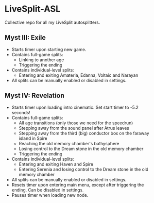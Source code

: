 # LiveSplit-ASL

Collective repo for all my LiveSplit autosplitters.

## Myst III: Exile

- Starts timer upon starting new game.
- Contains full-game splits:
  - Linking to another age
  - Triggering the ending
- Contains individual-level splits:
  - Entering and exiting Amateria, Edanna, Voltaic and Narayan
- All splits can be manually enabled or disabled in settings.

## Myst IV: Revelation

- Starts timer upon loading intro cinematic. Set start timer to -5.2 seconds!
- Contains full-game splits:
  - All age transitions (only those we need for the speedrun)
  - Stepping away from the sound panel after Atrus leaves
  - Stepping away from the third (big) conductor box on the faraway island in Spire
  - Reaching the old memory chamber's bathysphere
  - Losing control to the Dream stone in the old memory chamber
  - Triggering the ending
- Contains individual-level splits:
  - Entering and exiting Haven and Spire
  - Entering Serenia and losing control to the Dream stone in the old memory chamber
- All splits can be manually enabled or disabled in settings.
- Resets timer upon entering main menu, except after triggering the ending. Can be disabled in settings.
- Pauses timer when loading new node.
